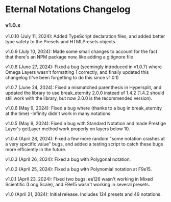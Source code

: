 # Eternal Notations Changelog

### v1.0.x

v1.0.10 (July 11, 2024): Added TypeScript declaration files, and added better type safety to the Presets and HTMLPresets objects.

v1.0.9 (July 10, 2024): Made some small changes to account for the fact that there's an NPM package now, like adding a gitignore file

v1.0.8 (June 27, 2024): Fixed a bug (seemingly introduced in v1.0.7) where Omega Layers wasn't formatting 1 correctly, and finally updated this changelog (I've been forgetting to do this since v1.0.1)

v1.0.7 (June 24, 2024): Fixed a mismatched parenthesis in Hypersplit, and updated the library to use break_eternity 2.0.0 instead of 1.4.2 (1.4.2 should still work with the library, but now 2.0.0 is the recommended version).

v1.0.6 (May 9, 2024): Fixed a bug where (thanks to a bug in break_eternity at the time) -Infinity didn't work in many notations.

v1.0.5 (May 9, 2024): Fixed a bug with Standard Notation and made Prestige Layer's getLayer method work properly on layers below 10.

v1.0.4 (April 28, 2024): Fixed a few more random "some notation crashes at a very specific value" bugs, and added a testing script to catch these bugs more efficiently in the future.

v1.0.3 (April 26, 2024): Fixed a bug with Polygonal notation.

v1.0.2 (April 25, 2024): Fixed a bug with Polynomial notation at F9e15.

v1.0.1 (April 23, 2024): Fixed two bugs: ee126 wasn't working in Mixed Scientific (Long Scale), and F9e15 wasn't working in several presets.

v1.0 (April 21, 2024): Initial release. Includes 124 presets and 49 notations.